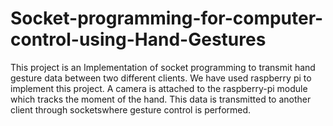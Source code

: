 # Socket-programming-for-computer-control-using-Hand-Gestures
This project is an Implementation of socket programming to transmit hand gesture data between two different clients. We have used raspberry pi to implement this project. A camera is attached to the raspberry-pi module which tracks the moment of the hand. This data is transmitted to another client through socketswhere gesture control is performed.
